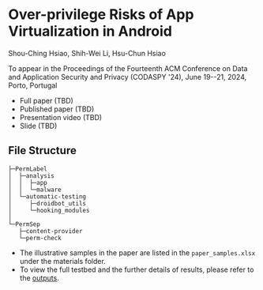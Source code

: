 # Over-privilege Risks of App Virtualization in Android
Shou-Ching Hsiao, Shih-Wei Li, Hsu-Chun Hsiao

To appear in the Proceedings of the Fourteenth ACM Conference on Data and Application Security and Privacy (CODASPY '24), June 19--21, 2024, Porto, Portugal

- Full paper (TBD)
- Published paper (TBD)
- Presentation video (TBD)
- Slide (TBD)

## File Structure
```
├─PermLabel
│  ├─analysis
│  │  ├─app
│  │  └─malware
│  └─automatic-testing
│     ├─droidbot_utils
│     └─hooking_modules
│
└─PermSep
   ├─content-provider
   └─perm-check
```

* The illustrative samples in the paper are listed in the ```paper_samples.xlsx``` under the materials folder. 
* To view the full testbed and the further details of results, please refer to the [outputs](PermLabel/analysis/app/outputs).
